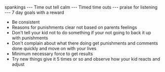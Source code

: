 spankings --- Time out tell calm --- Timed time outs --- praise for listening --- 7 day goals with a reward

- Be consistent
- Reasons for punishments clear not based on parents feelings
- Don't tell your kid not to do something if your not going to back it up with punishments
- Don't complain about what there doing get punishments and comments done quickly and move on with your lives
- Minimum necessary force to get results
- Try new things give it 5 times or so and observe how your kid reacts and adjust
